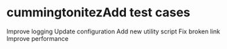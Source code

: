 # cummingtonitezAdd test cases
Improve logging
Update configuration
Add new utility script
Fix broken link
Improve performance
